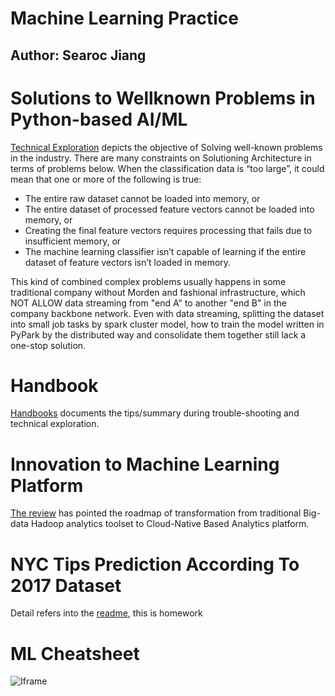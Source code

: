 # Machine Learning Practice

## Author: Searoc Jiang

# Solutions to Wellknown Problems in Python-based AI/ML 
[Technical Exploration](Solutions/readme.md) depicts the objective of Solving well-known problems in the industry. 
There are many constraints on Solutioning Architecture in terms of problems below. When the classification data is “too large”, it could mean that one or more of the following is true:

- The entire raw dataset cannot be loaded into memory, or
- The entire dataset of processed feature vectors cannot be loaded into memory, or
- Creating the final feature vectors requires processing that fails due to insufficient memory, or
- The machine learning classifier isn’t capable of learning if the entire dataset of feature vectors isn’t loaded in memory.

This kind of combined complex problems usually happens in some traditional company without Morden and fashional infrastructure, which NOT ALLOW data streaming from "end A" to another "end B" in the company backbone network.
Even with data streaming, splitting the dataset into small job tasks by spark cluster model, how to train the model written in PyPark by the distributed way and consolidate them together still lack a one-stop solution.

# Handbook
[Handbooks](handbook/readme.md) documents the tips/summary during trouble-shooting and technical exploration.

# Innovation to Machine Learning Platform
[The review](innovation/readme.md) has pointed the roadmap of transformation from traditional Big-data Hadoop analytics toolset to Cloud-Native Based Analytics platform.

# NYC Tips Prediction According To 2017 Dataset

Detail refers into the [readme](nyc_tips_2017/README.md), this is homework

# ML Cheatsheet
![Iframe](https://whimsical.com/embed/SY2QE8FL2oKDPGoms9fbT)

